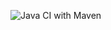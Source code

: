 ![Java CI with Maven](https://github.com/zofiazientek/seleniumDemo/workflows/Java%20CI%20with%20Maven/badge.svg)
